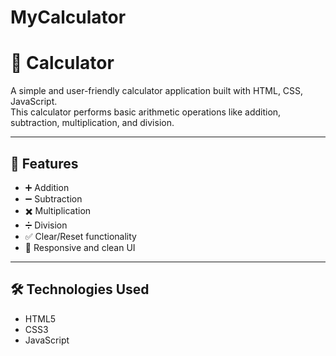 # MyCalculator

# 🧮 Calculator

A simple and user-friendly calculator application built with HTML, CSS, JavaScript.  
This calculator performs basic arithmetic operations like addition, subtraction, multiplication, and division.

---

## 🚀 Features
- ➕ Addition  
- ➖ Subtraction  
- ✖️ Multiplication  
- ➗ Division  
- ✅ Clear/Reset functionality  
- 🎨 Responsive and clean UI  

---

## 🛠️ Technologies Used
- HTML5
- CSS3
- JavaScript 

